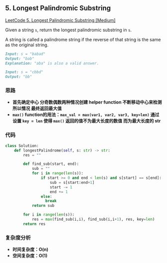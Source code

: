 ## **5. Longest Palindromic Substring**

[LeetCode 5. Longest Palindromic Substring [Medium]](https://leetcode.com/problems/longest-substring-without-repeating-characters/)

Given a string `s`, return the longest palindromic substring in `s`.

A string is called a palindrome string if the reverse of that string is the same as the original string.

```markdown
Input: s = "babad"
Output: "bab"
Explanation: "aba" is also a valid answer.
```

```markdown
Input: s = "cbbd"
Output: "bb"
```

### **思路**
* **首先确定中心 分奇数偶数两种情况创建 helper function 不断移动中心来检测所以情况 最终返回最大值**
* **`max()` function的用法：`max_val = max(var1, var2, var3, key=len)` 通过设置 `key = len` 使得 `max()` 返回的值不为最大长度的数值 而为最大长度的 str**

### **代码**

``` python
class Solution:
    def longestPalindrome(self, s: str) -> str:
        res = ""

        def find_sub(start, end):
            sub = ""
            for i in range(len(s)):
                if start >= 0 and end < len(s) and s[start] == s[end]:
                    sub = s[start:end+1]
                    start -= 1
                    end += 1
                else:
                  break
            return sub

        for i in range(len(s)):
            res = max(find_sub(i,i), find_sub(i,i+1), res, key=len)
        return res
```
### **复杂度分析**
* **时间复杂度：O(n)**
* **空间复杂度：O(1)**

